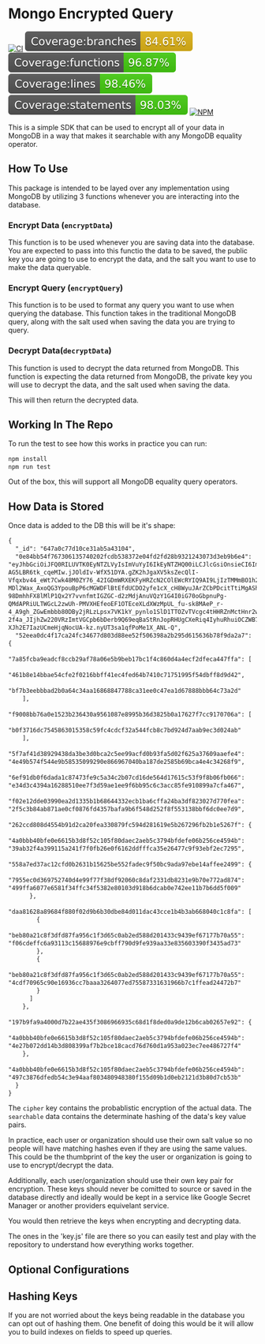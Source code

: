 # Mongo Encrypted Query
[![CI](https://github.com/ipbyrne/mongo-encrypted-query/actions/workflows/ci.yml/badge.svg)](https://github.com/ipbyrne/mongo-encrypted-query/actions/workflows/ci.yml)
![Branches](./coverage/badge-branches.svg)
![Functions](./coverage/badge-functions.svg)
![Lines](./coverage/badge-lines.svg)
![Statements](./coverage/badge-statements.svg)
[![NPM](https://nodei.co/npm/@ipbyrne/mongo-encrypted-query.png?mini=true)](https://npmjs.org/package/@ipbyrne/mongo-encrypted-query)

This is a simple SDK that can be used to encrypt all of your data in MongoDB in a way that makes it searchable with any MongoDB equality operator.

## How To Use

This package is intended to be layed over any implementation using MongoDB by utilizing 3 functions whenever you are interacting into the database.

### Encrypt Data (`encryptData`)
This function is to be used whenever you are saving data into the database. You are expected to pass into this functio the data to be saved, the public key you are going to use to encrypt the data, and the salt you want to use to make the data queryable.

### Encrypt Query (`encryptQuery`)
This function is to be used to format any query you want to use when querying the database. This function takes in the traditional MongoDB query, along with the salt used when saving the data you are trying to query.

### Decrypt Data(`decryptData`)
This function is used to decrypt the data returned from MongoDB. This function is expecting the data returned from MongoDB, the private key you will use to decrypt the data, and the salt used when saving the data.

This will then return the decrypted data.

## Working In The Repo

To run the test to see how this works in practice you can run:
```
npm install
npm run test
```

Out of the box, this will support all MongoDB equality query operators.

## How Data is Stored

Once data is added to the DB this will be it's shape:
```
{
  "_id": "647a0c77d10ce31ab5a43104",
  "0e84bb54f767306135740202fcdb538372e04fd2fd28b9321243073d3eb9b6e4": "eyJhbGciOiJFQ0RILUVTK0EyNTZLVyIsImVuYyI6IkEyNTZHQ00iLCJlcGsiOnsieCI6Im96WlhzMTZ2SU1JeC1LS2haWkpMaUVtRjBQdkFZOFM0eTFaWVdTWWxkazQiLCJjcnYiOiJYMjU1MTkiLCJrdHkiOiJPS1AifX0.X2YlOs8K10pYG9gaIwcNEO7ET93styvhy_OGl-AG5LBR6tk_cqeMIw.jJOldIv-WfX51DYA.gZK2hJgaXV5ksZecQlI-Vfqxbv44_eWt7Cwk48M0ZY76_42IGDmWRXEKFyHRZcN2COlEWcRYIQ9AI9LjIzTMMmBO1h21IkjRLzjH00j9Gc-MDl2Wax_AxoQG3YpouBpP6cMGWDFlBtEfdUCDO2yfe1cX_cH8WyuJArZCbPDcitTtiMgAShvu6VNBziB9_V_txesWck993IN45gXCJGOMVuyhtWjW8YsIvFb60v-98DmhhFX8lMlP1Qx2Y7vvnfmtIGZGC-d2zMdjAnuVQzY1G4I0iG70oGbpnuPg-QMdAPRiULTWGcL2zwUh-PMVXHEfeoEF1OTEceXLdXWzMpUL_fu-sk8MAeP_r-4_A9gh_ZGwEmbbb80DBy2jRLzLpsx7VK1kY_pynlo1SlD1TTOZvTVcgc4tHHRZnMctHnr2wZkm1N8A0RL4CfgxPUYLGBE3R3NXh-2f4a_JIjhZw220VRzImtVGCpb6bDerb9Q69eqBaStRnJopRHUgCXeRiq4IyhuRhuiOCZWB7Uw5fGkud6vOxUE-XJh2E7IazUCmeHjqNocUA-kz.nyUT3sa1qfPoMe1X_ANL-Q",
  "52eea0dc4f17ca24fc34677d803d88ee52f506398a2b295d615636b78f9da2a7": {
    "7a85fcba9eadcf8ccb29af78a06e5b9beb17bc1f4c860d4a4ecf2dfeca447ffa": [
      "461b8e14bbae54cfe2f0216bbff41ec4fed64b7410c71751995f54dbff8d9d42",
      "bf7b3eebbbad2b0a64c34aa16868847788ca31ee0c47ea1d67888bbb64c73a2d"
    ],
    "f9008bb76a0e1523b236430a9561087e8995b36d3825b0a17627f7cc9170706a": [
      "b0f3716dc7545863015358c59fc4cdcf32a544fcb8c7bd924d7aab9ec3d024ab"
    ],
    "5f7af41d38929438da3be3d0bca2c5ee99acfd0b93fa5d02f625a37609aaefe4": "4e49b574f544e9b58535099290e866967040ba187de2585b69bca4e4c34268f9",
    "6ef91db0f6dada1c87473fe9c5a34c2b07cd16de564d17615c53f9f8b06fb066": "e34d3c4394a16288510ee7f3d59ae1ee9f6bb95c6c3acc85fe910899a7cfa467",
    "f02e12dde03990ea2d1335b1b68644332ecb1ba6cffa24ba3df823027d770fea": "2f5c3b84ab871ae0cf0876fd4357bafa9b6f548d252f8f553138bbf6dc0ee7d9",
    "262ccd808d4554b91d2ca20fea330879fc594d281619e5b267296fb2b1e5267f": {
      "4a0bbb40bfe0e6615b3d8f52c105f80daec2aeb5c3794bfdefe06b256ce4594b": "39ab32f4a399115a241f7f0fb26e0f6162ddfffca35e26477c9f93ebf2ec7295",
      "558a7ed37ac12cfd0b2631b15625be552fadec9f50bc9ada97ebe14affee2499": {
        "7955ec0d369752740d4e99f77f38df92060c8daf2331db8231e9b70e772ad874": "499ffa6077e6581f34ffc34f5382e80103d918b6dcab0e742ee11b7b6dd5f009"
      },
      "daa81628a89684f880f02d9b6b30dbe84d011dac43cce1b4b3ab668040c1c8fa": [
        {
          "beb80a21c8f3dfd87fa956c1f3d65c0ab2ed588d201433c9439ef67177b70a55": "f06cdeffc6a93113c15688976e9cbff790d9fe939aa33e835603390f3435ad73"
        },
        {
          "beb80a21c8f3dfd87fa956c1f3d65c0ab2ed588d201433c9439ef67177b70a55": "4cdf70965c90e16936cc7baaa3264077ed75587331631966b7c1ffead24472b7"
        }
      ]
    },
    "197b9fa9a4000d7b22ae435f3086966935c68d1f8ded0a9de12b6cab02657e92": {
      "4a0bbb40bfe0e6615b3d8f52c105f80daec2aeb5c3794bfdefe06b256ce4594b": "4e27b072dd14b3d808399af7b2bce18cacd76d760d1a953a023ec7ee486727f4"
    },
    "4a0bbb40bfe0e6615b3d8f52c105f80daec2aeb5c3794bfdefe06b256ce4594b": "497c3876dfedb54c3e94aaf803480948380f155d09b1d0eb2121d3b80d7cb53b"
  }
}
```

The `cipher` key contains the probablistic encryption of the actual data. The `searchable` data contains the determinate hashing of the data's key value pairs. 

In practice, each user or organization should use their own salt value so no people will have matching hashes even if they are using the same values. This could be the thumbprint of the key the user or organization is going to use to encrypt/decrypt the data.

Additionally, each user/organization should use their own key pair for encryption. These keys should never be comitted to source or saved in the database directly and ideally would be kept in a service like Google Secret Manager or another providers equivelant service. 

You would then retrieve the keys when encrypting and decrypting data.

The ones in the 'key.js' file are there so you can easily test and play with the repository to understand how everything works together.

## Optional Configurations

## Hashing Keys
If you are not worried about the keys being readable in the database you can opt out of hashing them. One benefit of doing this would be it will allow you to build indexes on fields to speed up queries.
